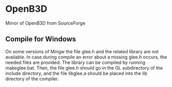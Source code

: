 # OpenB3D
Mirror of OpenB3D from SourceForge

## Compile for Windows 
On some versions of Mingw the file glee.h and the related library are not available. In case during compile an error about a missing glee.h occurs, the needed files are provided. The library can be compiled by running makeglee.bat. Then, the file glee.h should go in the GL subdirectory of the include directory, and the file libglee.a should be placed into the lib directory of the compiler.
